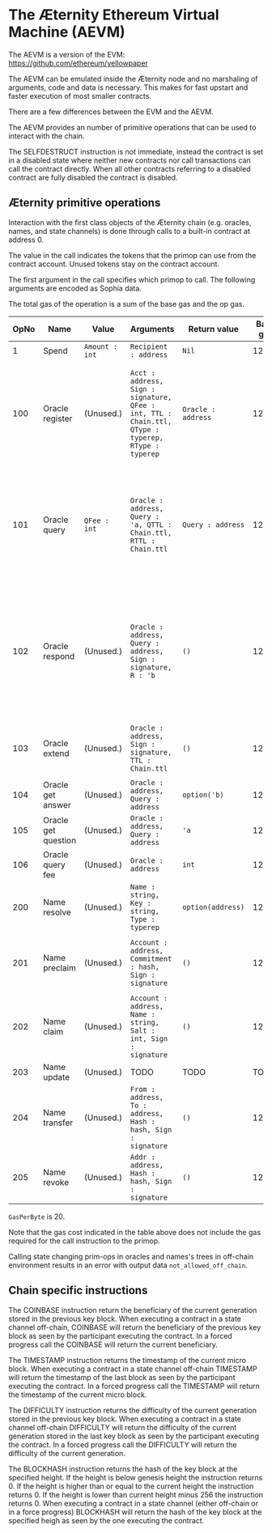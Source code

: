 # The Æternity Ethereum Virtual Machine (AEVM)

The AEVM is a version of the EVM: https://github.com/ethereum/yellowpaper

The AEVM can be emulated inside the Æternity node and no marshaling of
arguments, code and data is necessary.  This makes for fast upstart
and faster execution of most smaller contracts.

There are a few differences between the EVM and the AEVM.

The AEVM provides an number of primitive operations that can be
used to interact with the chain.

The SELFDESTRUCT instruction is not immediate, instead the contract is
set in a disabled state where neither new contracts nor call
transactions can call the contract directly. When all other contracts
referring to a disabled contract are fully disabled the contract is
disabled.

## Æternity primitive operations

Interaction with the first class objects of the Æternity chain (e.g.
oracles, names, and state channels) is done through calls to a
built-in contract at address 0.


The value in the call indicates the tokens that the primop can use from the contract account.
Unused tokens stay on the contract account.

The first argument in the call specifies which primop to call.
The following arguments are encoded as Sophia data.

The total gas of the operation is a sum of the base gas and the op gas.

| OpNo | Name                |          Value |             Arguments | Return value    | Base gas  | Op gas   |
| ---- | ------------------- | -------------- | --------------------- | --------------- | --------- | -------- |
|    1 | Spend               | `Amount : int` | `Recipient : address` | `Nil`           | 12000     |        0 |
|  100 | Oracle register     | (Unused.)      | `Acct : address, Sign : signature, QFee : int, TTL : Chain.ttl, QType : typerep, RType : typerep` | `Oracle : address` | 12000    | Proportional to oracle TTL argument `TTL` (interpreted as relative), specifically: `ceiling(32000 * RelativeTTL / floor(60 * 24 * 365 / key_block_interval))` and the byte size of the transaction representing this operation, specifically: `byte_size(OracleRegisterTx) * GasPerByte` |
|  101 | Oracle query        | `QFee : int`   | `Oracle : address, Query : 'a, QTTL : Chain.ttl, RTTL : Chain.ttl` | `Query : address` | 12000 | Proportional to oracle query TTL argument `QTTL` (interpreted as relative), specifically: `ceiling(32000 * RelativeTTL / floor(60 * 24 * 365 / key_block_interval))` and the byte size of the transaction representing this operation, specifically: `byte_size(OracleQueryTx) * GasPerByte` |
|  102 | Oracle respond      | (Unused.)      | `Oracle : address, Query : address, Sign : signature, R : 'b` | `()` | 12000 | Proportional to oracle response TTL argument `RTTL` in oracle query (as found in the oracle query in the state, and interpreted as relative), specifically: `ceiling(32000 * RelativeTTL / floor(60 * 24 * 365 / key_block_interval))` and the byte size of the transaction representing this operation, specifically: `byte_size(OracleRespondTx) * GasPerByte` |
|  103 | Oracle extend       | (Unused.)      | `Oracle : address, Sign : signature, TTL : Chain.ttl` | `()` | 12000    | Proportional to oracle TTL argument `TTL` (interpreted as relative), specifically: `ceiling(32000 * RelativeTTL / floor(60 * 24 * 365 / key_block_interval))` |
|  104 | Oracle get answer   | (Unused.)      | `Oracle : address, Query : address` | `option('b)` | 12000    | 0 |
|  105 | Oracle get question | (Unused.)      | `Oracle : address, Query : address` | `'a` | 12000  | 0 |
|  106 | Oracle query fee    | (Unused.)      | `Oracle : address`    | `int`           | 12000     | 0        |
|  200 | Name resolve        | (Unused.)      | `Name : string, Key : string, Type : typerep` | `option(address)` | 12000 | 0 |
|  201 | Name preclaim       | (Unused.)      | `Account : address, Commitment : hash, Sign : signature` | `()` | 12000 | Proportional to the byte size of the transaction representing this operation, specifically: `byte_size(NamePreclaimTx) * GasPerByte` |
|  202 | Name claim          | (Unused.)      | `Account : address, Name : string, Salt : int, Sign : signature` | `()` | 12000 | Proportional to the byte size of the transaction representing this operation, specifically: `byte_size(NameClaimTx) * GasPerByte` |
|  203 | Name update         | (Unused.)      | TODO | TODO | TODO | TODO |
|  204 | Name transfer       | (Unused.)      | `From : address, To : address, Hash : hash, Sign : signature` | `()` | 12000 | 0 |
|  205 | Name revoke         | (Unused.)      | `Addr : address, Hash : hash, Sign : signature` | `()` | 12000 | 0 |

`GasPerByte` is 20.

Note that the gas cost indicated in the table above does not include the gas required for the call instruction to the primop.

Calling state changing prim-ops in oracles and names's trees in off-chain
environment results in an error with output data `not_allowed_off_chain`.

## Chain specific instructions

The COINBASE instruction return the beneficiary of the current generation
stored in the previous key block.
When executing a contract in a state channel off-chain, COINBASE will return
the beneficiary of the previous key block as seen by the participant executing
the contract. In a forced progress call the COINBASE will return the
current beneficiary.

The TIMESTAMP instruction returns the timestamp of the current micro block.
When executing a contract in a state channel off-chain TIMESTAMP will return
the timestamp of the last block as seen by the participant executing the
contract. In a forced progress call the TIMESTAMP will return the timestamp
of the current micro block.

The DIFFICULTY instruction returns the difficulty of the current
generation stored in the previous key block.
When executing a contract in a state channel off-chain DIFFICULTY will return
the difficulty of the current generation stored in the last key block as seen
by the participant executing the contract. In a forced progress call the
DIFFICULTY will return the difficulty of the current generation.

The BLOCKHASH instruction returns the hash of the key block at the specified height.
If the height is below genesis height the instruction returns 0.
If the height is higher than or equal to the current height the instruction returns 0.
If the height is lower than current height minus 256 the instruction returns 0.
When executing a contract in a state channel (either off-chain or in
a force progress) BLOCKHASH will return the hash of the key block at the
specified heigh as seen by the one executing the contract.
